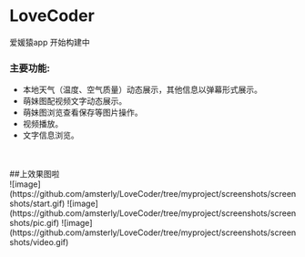 # LoveCoder
爱媛猿app 开始构建中
### 主要功能:
* 本地天气（温度、空气质量）动态展示，其他信息以弹幕形式展示。
* 萌妹图配视频文字动态展示。
* 萌妹图浏览查看保存等图片操作。
* 视频播放。
* 文字信息浏览。
<br/>
<br/>##上效果图啦<br/>
 ![image](https://github.com/amsterly/LoveCoder/tree/myproject/screenshots/screenshots/start.gif) 
  ![image](https://github.com/amsterly/LoveCoder/tree/myproject/screenshots/screenshots/pic.gif) 
   ![image](https://github.com/amsterly/LoveCoder/tree/myproject/screenshots/screenshots/video.gif) 
